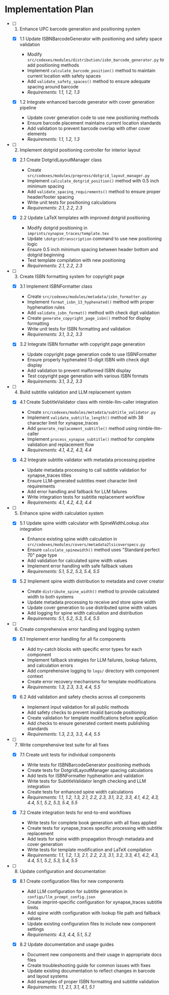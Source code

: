 # Implementation Plan

- [ ] 1. Enhance UPC barcode generation and positioning system
  - [x] 1.1 Update ISBNBarcodeGenerator with positioning and safety space validation
    - Modify `src/codexes/modules/distribution/isbn_barcode_generator.py` to add positioning methods
    - Implement `calculate_barcode_position()` method to maintain current location with safety spaces
    - Add `validate_safety_spaces()` method to ensure adequate spacing around barcode
    - _Requirements: 1.1, 1.2, 1.3_

  - [x] 1.2 Integrate enhanced barcode generator with cover generation pipeline
    - Update cover generation code to use new positioning methods
    - Ensure barcode placement maintains current location standards
    - Add validation to prevent barcode overlap with other cover elements
    - _Requirements: 1.1, 1.2, 1.3_

- [ ] 2. Implement dotgrid positioning controller for interior layout
  - [x] 2.1 Create DotgridLayoutManager class
    - Create `src/codexes/modules/prepress/dotgrid_layout_manager.py`
    - Implement `calculate_dotgrid_position()` method with 0.5 inch minimum spacing
    - Add `validate_spacing_requirements()` method to ensure proper header/footer spacing
    - Write unit tests for positioning calculations
    - _Requirements: 2.1, 2.2, 2.3_

  - [x] 2.2 Update LaTeX templates with improved dotgrid positioning
    - Modify dotgrid positioning in `imprints/xynapse_traces/template.tex`
    - Update `\dotgridtranscription` command to use new positioning logic
    - Ensure 0.5 inch minimum spacing between header bottom and dotgrid beginning
    - Test template compilation with new positioning
    - _Requirements: 2.1, 2.2, 2.3_

- [ ] 3. Create ISBN formatting system for copyright page
  - [x] 3.1 Implement ISBNFormatter class
    - Create `src/codexes/modules/metadata/isbn_formatter.py`
    - Implement `format_isbn_13_hyphenated()` method with proper hyphenation rules
    - Add `validate_isbn_format()` method with check digit validation
    - Create `generate_copyright_page_isbn()` method for display formatting
    - Write unit tests for ISBN formatting and validation
    - _Requirements: 3.1, 3.2, 3.3_

  - [x] 3.2 Integrate ISBN formatter with copyright page generation
    - Update copyright page generation code to use ISBNFormatter
    - Ensure properly hyphenated 13-digit ISBN with check digit display
    - Add validation to prevent malformed ISBN display
    - Test copyright page generation with various ISBN formats
    - _Requirements: 3.1, 3.2, 3.3_

- [ ] 4. Build subtitle validation and LLM replacement system
  - [x] 4.1 Create SubtitleValidator class with nimble-llm-caller integration
    - Create `src/codexes/modules/metadata/subtitle_validator.py`
    - Implement `validate_subtitle_length()` method with 38 character limit for xynapse_traces
    - Add `generate_replacement_subtitle()` method using nimble-llm-caller
    - Implement `process_xynapse_subtitle()` method for complete validation and replacement flow
    - _Requirements: 4.1, 4.2, 4.3, 4.4_

  - [x] 4.2 Integrate subtitle validator with metadata processing pipeline
    - Update metadata processing to call subtitle validation for xynapse_traces titles
    - Ensure LLM-generated subtitles meet character limit requirements
    - Add error handling and fallback for LLM failures
    - Write integration tests for subtitle replacement workflow
    - _Requirements: 4.1, 4.2, 4.3, 4.4_

- [ ] 5. Enhance spine width calculation system
  - [x] 5.1 Update spine width calculator with SpineWidthLookup.xlsx integration
    - Enhance existing spine width calculation in `src/codexes/modules/covers/metadata2lsicoverspecs.py`
    - Ensure `calculate_spinewidth()` method uses "Standard perfect 70" page type
    - Add validation for calculated spine width values
    - Implement error handling with safe fallback values
    - _Requirements: 5.1, 5.2, 5.3, 5.4, 5.5_

  - [x] 5.2 Implement spine width distribution to metadata and cover creator
    - Create `distribute_spine_width()` method to provide calculated width to both systems
    - Update metadata processing to receive and store spine width
    - Update cover generation to use distributed spine width values
    - Add logging for spine width calculation and distribution
    - _Requirements: 5.1, 5.2, 5.3, 5.4, 5.5_

- [ ] 6. Create comprehensive error handling and logging system
  - [x] 6.1 Implement error handling for all fix components
    - Add try-catch blocks with specific error types for each component
    - Implement fallback strategies for LLM failures, lookup failures, and calculation errors
    - Add comprehensive logging to `logs/` directory with component context
    - Create error recovery mechanisms for template modifications
    - _Requirements: 1.3, 2.3, 3.3, 4.4, 5.5_

  - [x] 6.2 Add validation and safety checks across all components
    - Implement input validation for all public methods
    - Add safety checks to prevent invalid barcode positioning
    - Create validation for template modifications before application
    - Add checks to ensure generated content meets publishing standards
    - _Requirements: 1.3, 2.3, 3.3, 4.4, 5.5_

- [ ] 7. Write comprehensive test suite for all fixes
  - [x] 7.1 Create unit tests for individual components
    - Write tests for ISBNBarcodeGenerator positioning methods
    - Create tests for DotgridLayoutManager spacing calculations
    - Add tests for ISBNFormatter hyphenation and validation
    - Write tests for SubtitleValidator length checking and LLM integration
    - Create tests for enhanced spine width calculations
    - _Requirements: 1.1, 1.2, 1.3, 2.1, 2.2, 2.3, 3.1, 3.2, 3.3, 4.1, 4.2, 4.3, 4.4, 5.1, 5.2, 5.3, 5.4, 5.5_

  - [x] 7.2 Create integration tests for end-to-end workflows
    - Write tests for complete book generation with all fixes applied
    - Create tests for xynapse_traces specific processing with subtitle replacement
    - Add tests for spine width propagation through metadata and cover generation
    - Write tests for template modification and LaTeX compilation
    - _Requirements: 1.1, 1.2, 1.3, 2.1, 2.2, 2.3, 3.1, 3.2, 3.3, 4.1, 4.2, 4.3, 4.4, 5.1, 5.2, 5.3, 5.4, 5.5_

- [ ] 8. Update configuration and documentation
  - [x] 8.1 Create configuration files for new components
    - Add LLM configuration for subtitle generation in `configs/llm_prompt_config.json`
    - Create imprint-specific configuration for xynapse_traces subtitle limits
    - Add spine width configuration with lookup file path and fallback values
    - Update existing configuration files to include new component settings
    - _Requirements: 4.3, 4.4, 5.1, 5.2_

  - [x] 8.2 Update documentation and usage guides
    - Document new components and their usage in appropriate docs files
    - Create troubleshooting guide for common issues with fixes
    - Update existing documentation to reflect changes in barcode and layout systems
    - Add examples of proper ISBN formatting and subtitle validation
    - _Requirements: 1.1, 2.1, 3.1, 4.1, 5.1_
